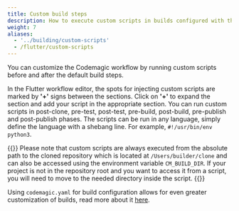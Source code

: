 ```yaml
---
title: Custom build steps
description: How to execute custom scripts in builds configured with the Flutter workflow editor
weight: 7
aliases: 
  - '../building/custom-scripts'
  - /flutter/custom-scripts
---
```


You can customize the Codemagic workflow by running custom scripts before and after the default build steps.

In the Flutter workflow editor, the spots for injecting custom scripts are marked by **'+'** signs between the sections. Click on **'+'** to expand the section and add your script in the appropriate section. You can run custom scripts in post-clone, pre-test, post-test, pre-build, post-build, pre-publish and post-publish phases. The scripts can be run in any language, simply define the language with a shebang line. For example, `#!/usr/bin/env python3`.

{{<notebox>}}
Please note that custom scripts are always executed from the absolute path to the cloned repository which is located at `/Users/builder/clone` and can also be accessed using the environment variable `CM_BUILD_DIR`. If your project is not in the repository root and you want to access it from a script, you will need to move to the needed directory inside the script.
{{</notebox>}}

Using `codemagic.yaml` for build configuration allows for even greater customization of builds, read more about it [here](../getting-started/yaml).



